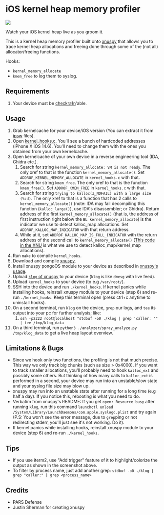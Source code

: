 # iOS kernel heap memory profiler


![](gif.gif)

Watch your iOS kernel heap live as you groom it.

This is a kernel heap memory profiler built onto [xnuspy](https://github.com/jsherman212/xnuspy/) that allows you to trace kernel heap allocations and freeing done through some of the (not all) allocator/freeing functions.

Hooks:
- `kernel_memory_allocate`
- `kmem_free`
to log them to syslog.

## Requirements

1. Your device must be [checkra1n](https://checkra.in/)'able.

## Usage

1. Grab kernelcache for your device/iOS version (You can extract it from [ipsw](https://ipsw.me/) files).
2. Open [kernel_hooks.c](kernel_hooks.c). You'll see a bunch of hardcoded addresses (iPhone X iOS 14.6). You'll need to change them with the ones you obtained from your own kernelcache.
3. Open kernelcache of your own device in a reverse engineering tool (IDA, Ghidra etc.).
    1. Search for string `kernel_memory_allocate: VM is not ready`. The only xref to that is the function `kernel_memory_allocate()`. Set `ADDROF_KERNEL_MEMORY_ALLOCATE` in `kernel_hooks.c` with that.
    2. Search for string `kmem_free`. The only xref to that is the function `kmem_free()`. Set `ADDROF_KMEM_FREE` in `kernel_hooks.c` with that.
    3. Search for string `trying to kalloc(Z_NOFAIL) with a large size (%zd)`. The only xref to that is a function that has 2 calls to `kernel_memory_allocate()` (note: IDA may fail decompiling this function (`kalloc_large()`), use IDA's disassembler; or Ghidra). Return address of the first `kernel_memory_allocate()` (that is, the address of first instruction right below the `BL kernel_memory_allocate`) is the indicator we use to detect kalloc_map allocations. Set `ADDROF_KALLOC_MAP_INDICATOR` with that return address.
    4. While at it, set `ADDROF_KALLOC_MAP_IS_FULL_INDICATOR` with the return address of the second call to `kernel_memory_allocate()` ([This code in the XNU](https://github.com/apple/darwin-xnu/blob/a1babec6b135d1f35b2590a1990af3c5c5393479/osfmk/kern/kalloc.c#L803-L814) is what we use to detect kalloc_map/kernel_map allocations).
4. Run `make` to compile `kernel_hooks`.
5. Download and compile [xnuspy](https://github.com/jsherman212/xnuspy/).
6. Install xnuspy pongoOS module to your device as described in [xnuspy's usage](https://github.com/jsherman212/xnuspy/#usage).
7. Upload [`klog` of xnuspy](https://github.com/jsherman212/xnuspy/#logging) to your device (`klog` is like `dmesg` with live feed).
8. Upload `kernel_hooks` to your device (to e.g `/var/root/`).
9. SSH into the device and run `./kernel_hooks`. If kernel panics while installing hooks, reinstall xnuspy module to your device (step 6) and re-run `./kernel_hooks`. Keep this terminal open (press ctrl+c anytime to uninstall hooks).
10. On a second terminal, run `klog` on the device, `grep` our logs, and `tee` its output into your pc for further analysis; like:
    1. `ssh -p2222 root@localhost "stdbuf -o0 ./klog | grep 'caller: '" | tee /tmp/klog_data`
11. On a third terminal, run `python3 ./analyzer/spray_analyze.py /tmp/klog_data` to get a live heap layout overview.

## Limitations & Bugs

- Since we hook only two functions, the profiling is not that much precise. This way we only track big chunks (such as size > 0x4000). If you want to track smaller allocations, you'll probably need to hook `kalloc_ext` and possibly some others. But thinking of how many calls to `kalloc_ext` is performed in a second, your device may run into an unstable/slow state and your syslog file size may blow up.
- xnuspy may run into an unstable state after running for a long time (e.g half a day). If you notice this, rebooting is what you need to do.
- Verbatim from xnuspy's README: If you get `open: Resource busy` after running `klog`, run this command `launchctl unload /System/Library/LaunchDaemons/com.apple.syslogd.plist` and try again (P.S: You won't see the error message, due to `grep`ping or not redirecting stderr, you'll just see it's not working. Do it).
- If kernel panics while installing hooks, reinstall xnuspy module to your device (step 6) and re-run `./kernel_hooks`.

## Tips

- If you use iterm2, use "Add trigger" feature of it to highlight/colorize the output as shown in the screenshot above.
- To filter by process name, just add another grep: `stdbuf -o0 ./klog | grep "caller:" | grep <process_name>`

## Credits

- PARS Defense
- Justin Sherman for creating xnuspy 

